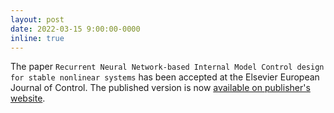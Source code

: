```yaml
---
layout: post
date: 2022-03-15 9:00:00-0000
inline: true
---
```


The paper `Recurrent Neural Network-based Internal Model Control design for stable nonlinear systems` has been accepted at the Elsevier European Journal of Control.
The published version is now [available on publisher's website](https://doi.org/10.1016/j.ejcon.2022.100632).

